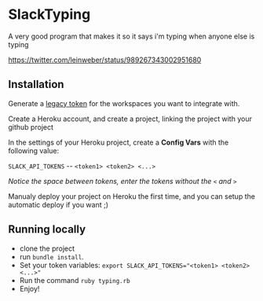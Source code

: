 # SlackTyping

A very good program that makes it so it says i'm typing when anyone else is typing

https://twitter.com/leinweber/status/989267343002951680

## Installation

Generate a [legacy token](https://api.slack.com/custom-integrations/legacy-tokens) for the workspaces you want to integrate with.

Create a Heroku account, and create a project, linking the project with your github project

In the settings of your Heroku project, create a **Config Vars** with the following value:

`SLACK_API_TOKENS` -- `<token1> <token2> <...>`

_Notice the space between tokens, enter the tokens without the `<` and `>`_

Manualy deploy your project on Heroku the first time, and you can setup the automatic deploy if you want ;)

## Running locally

- clone the project
- run `bundle install`.
- Set your token variables: `export SLACK_API_TOKENS="<token1> <token2> <...>"`
- Run the command `ruby typing.rb`
- Enjoy!
